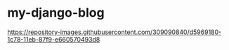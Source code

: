 # my-django-blog
https://repository-images.githubusercontent.com/309090840/d5969180-1c78-11eb-87f9-e660570493d8
